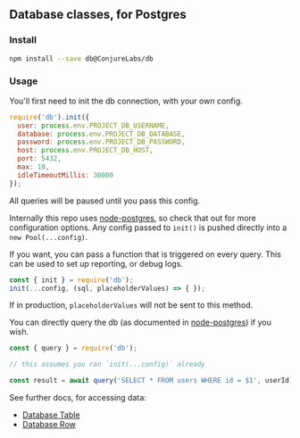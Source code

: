## Database classes, for Postgres

### Install

```sh
npm install --save db@ConjureLabs/db
```

### Usage

You'll first need to init the db connection, with your own config.

```js
require('db').init({
  user: process.env.PROJECT_DB_USERNAME,
  database: process.env.PROJECT_DB_DATABASE,
  password: process.env.PROJECT_DB_PASSWORD,
  host: process.env.PROJECT_DB_HOST,
  port: 5432,
  max: 10,
  idleTimeoutMillis: 30000
});
```

All queries will be paused until you pass this config.

Internally this repo uses [node-postgres](http://github.com/brianc/node-postgres), so check that out for more configuration options. Any config passed to `init()` is pushed directly into a `new Pool(...config)`.

If you want, you can pass a function that is triggered on every query. This can be used to set up reporting, or debug logs.

```js
const { init } = require('db');
init(...config, (sql, placeholderValues) => { });
```

If in production, `placeholderValues` will not be sent to this method.

You can directly query the db (as documented in [node-postgres](http://github.com/brianc/node-postgres)) if you wish.

```js
const { query } = require('db');

// this assumes you ran `init(...config)` already

const result = await query('SELECT * FROM users WHERE id = $1', userId);
```

See further docs, for accessing data:

- [Database Table](./table)
- [Database Row](./row)
